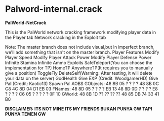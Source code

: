 # Palword-internal.crack

**PalWorld-NetCrack**

This is the PalWorld network cracking framework modifying player data in the Player tab Network cracking in the Exploit tab

Note: The master branch does not include visual,but In imperfect branch, we'll add something that isn't on the master branch.
Player Features
Modify Player Speed
Modify Player Attack Power
Modify Player Defense Power
Infinite Stamina
Infinite Ammo
Exploits
SafeTeleport(You can choose the implementation for TP)
HomeTP
AnywhereTP(It requires you to manually give a position)
ToggleFly
DeleteSelf(Warning: After testing, it will delete your data on the server)
GodHealth
Give EXP (Credit: WoodgamerHD)
Give Pal (Credit: Kaotic13)
Spawn Pal
AOBS
GObjects: 48 8B 05 ? ? ? ? 48 8B 0C C8 4C 8D 04 D1 EB 03
FNames: 48 8D 05 ? ? ? ? EB 13 48 8D 0D ? ? ? ? E8 ? ? ? ? C6 05 ? ? ? ? ? 0F 10
GWorld: 48 8B 1D ?? ?? ?? ?? 48 85 DB 74 33 41 B0



**DISCLAIMER: ITS NOT MINE ITS MY FRIENDS
BUKAN PUNYA GW TAPI PUNYA TEMEN GW**
